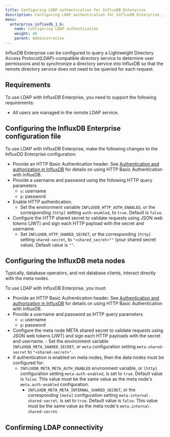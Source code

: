 ```yaml
---
title: Configuring LDAP authentication for InfluxDB Enterprise
description: Configuring LDAP authentication for InfluxDB Enterprise, including steps for meta nodes and data nodes, and testing LDAP connectivity.
menu:
  enterprise_influxdb_1_6:
    name: Configuring LDAP authentication
    weight: 40
    parent: Administration
---
```

InfluxDB Enterprise can be configured to query a Lightweight Directory Access Protocol(LDAP)-compatible directory service to determine user permissions and to synchronize a directory service into InfluxDB so that the remote directory service does not need to be queried for each request.

## Requirements

To use LDAP with InfluxDB Enterprise, you need to support the following requirements:

* All users are managed in the remote LDAP service.


## Configuring the InfluxDB Enterprise configuration file

To use LDAP with InfluxDB Enterprise, make the following changes to the InfluxDD Enterprise configuration:

* Provide an HTTP Basic Authentication header. See [Authentication and authorization in InfluxDB](/influxdb/v1.6/administration/authentication_and_authorization/) for details on using HTTP Basic Authentication with InfluxDB.
* Provide a username and password using the following HTTP query parameters
  - `u`: username
  - `p`: password
* Enable HTTP authentication.
  - Set the environment variable `INFLUXDB_HTTP_AUTH_ENABLED`, or the corresponding `[http]` setting `auth-enabled`, to `true`. Default is `false`.
* Configure the HTTP shared secret to validate requests using JSON web tokens (JWT) and sign each HTTP payload with the secret and username.
  - Set `INFLUXDB_HTTP_SHARED_SECRET`, or the corresponding `[http]` setting `shared-secret`, to `"<shared_secret>""` (your shared secret value). Default value is `""`.


## Configuring the InfluxDB meta nodes

Typically, database operators, and not database clients, interact directly with the meta nodes.

To use LDAP with InfluxDB Enterprise, you must:

* Provide an HTTP Basic Authentication header. See [Authentication and authorization in InfluxDB](/influxdb/v1.6/administration/authentication_and_authorization/) for details on using HTTP Basic Authentication with InfluxDB.
* Provide a username and password as HTTP query parameters
  - `u`: username
  - `p`: password
* Configure the meta node META shared secret to validate requests using JSON web tokens (JWT) and sign each HTTP payloads with the secret and username.
      - Set the environment variable `INFLUXDB_META_SHARED_SECRET`, or `meta` configuration setting `meta-shared-secret` to `"<shared-secret>"`.
* If authentication is enabled on meta nodes, then the data nodes must be configured for:
    - `INFLUXDB_META_META_AUTH_ENABLED` environment variable, or `[http]` configuration setting `meta-auth-enabled`, is set to `true`. Default value is `false`. This value must be the same value as the meta node's `meta.auth-enabled` configuration.
      - `INFLUXDB_META_META_INTERNAL_SHARED_SECRET`, or the corresponding `[meta]` configuration setting `meta-internal-shared-secret`, is set to `true`. Default value is `false`. This value must be the same value as the meta node's `meta.internal-shared-secret`.

## Confirming LDAP connectivity
